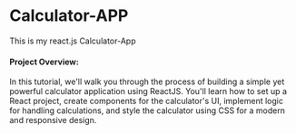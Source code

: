 # Calculator-APP
This is my react.js Calculator-App

#### Project Overview:
In this tutorial, we'll walk you through the process of building a simple yet powerful calculator application using ReactJS. You'll learn how to set up a React project, create components for the calculator's UI, implement logic for handling calculations, and style the calculator using CSS for a modern and responsive design.
